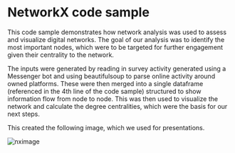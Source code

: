 # NetworkX code sample

This code sample demonstrates how network analysis was used to assess and visualize digital networks. The goal of our analysis was to identify the most important nodes, which were to be targeted for further engagement given their centrality to the network.

The inputs were generated by reading in survey activity generated using a Messenger bot and using beautifulsoup to parse online activity around owned platforms. These were then merged into a single dataframe (referenced in the 4th line of the code sample) structured to show information flow from node to node. This was then used to visualize the network and calculate the degree centralities, which were the basis for our next steps.

This created the following image, which we used for presentations.

![nximage](https://jbachlombardo.files.wordpress.com/2018/03/network-activity.png)
